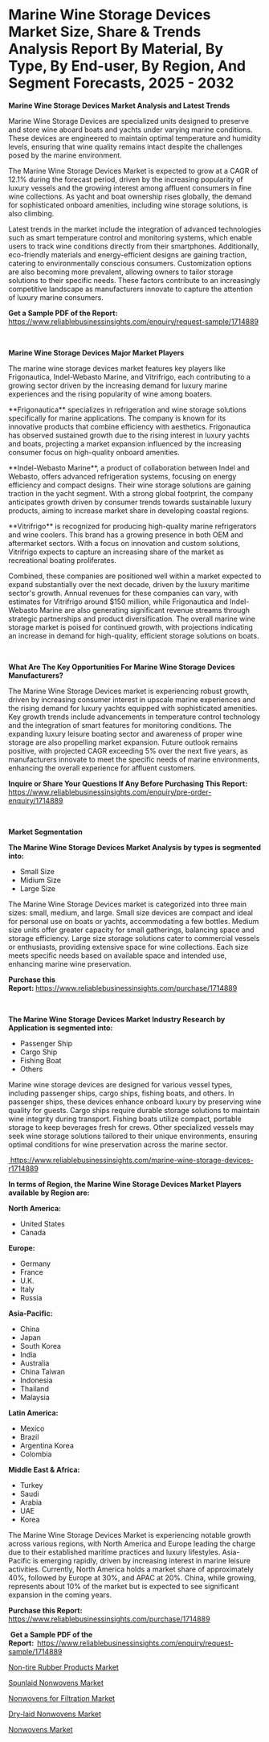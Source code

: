 <p><h1>Marine Wine Storage Devices Market Size, Share & Trends Analysis Report By Material, By Type, By End-user, By Region, And Segment Forecasts, 2025 - 2032</h1></p><p><strong>Marine Wine Storage Devices Market Analysis and Latest Trends</strong></p>
<p><p>Marine Wine Storage Devices are specialized units designed to preserve and store wine aboard boats and yachts under varying marine conditions. These devices are engineered to maintain optimal temperature and humidity levels, ensuring that wine quality remains intact despite the challenges posed by the marine environment.</p><p>The Marine Wine Storage Devices Market is expected to grow at a CAGR of 12.1% during the forecast period, driven by the increasing popularity of luxury vessels and the growing interest among affluent consumers in fine wine collections. As yacht and boat ownership rises globally, the demand for sophisticated onboard amenities, including wine storage solutions, is also climbing. </p><p>Latest trends in the market include the integration of advanced technologies such as smart temperature control and monitoring systems, which enable users to track wine conditions directly from their smartphones. Additionally, eco-friendly materials and energy-efficient designs are gaining traction, catering to environmentally conscious consumers. Customization options are also becoming more prevalent, allowing owners to tailor storage solutions to their specific needs. These factors contribute to an increasingly competitive landscape as manufacturers innovate to capture the attention of luxury marine consumers.</p></p>
<p><strong>Get a Sample PDF of the Report:&nbsp;</strong> <a href="https://www.reliablebusinessinsights.com/enquiry/request-sample/1714889?utm_campaign=101&utm_medium=2&utm_source=Github&utm_content=ia&utm_term=28032025&utm_id=marine-wine-storage-devices">https://www.reliablebusinessinsights.com/enquiry/request-sample/1714889</a></p>
<p>&nbsp;</p>
<p><strong>Marine Wine Storage Devices Major Market Players</strong></p>
<p><p>The marine wine storage devices market features key players like Frigonautica, Indel-Webasto Marine, and Vitrifrigo, each contributing to a growing sector driven by the increasing demand for luxury marine experiences and the rising popularity of wine among boaters.</p><p>**Frigonautica** specializes in refrigeration and wine storage solutions specifically for marine applications. The company is known for its innovative products that combine efficiency with aesthetics. Frigonautica has observed sustained growth due to the rising interest in luxury yachts and boats, projecting a market expansion influenced by the increasing consumer focus on high-quality onboard amenities.</p><p>**Indel-Webasto Marine**, a product of collaboration between Indel and Webasto, offers advanced refrigeration systems, focusing on energy efficiency and compact designs. Their wine storage solutions are gaining traction in the yacht segment. With a strong global footprint, the company anticipates growth driven by consumer trends towards sustainable luxury products, aiming to increase market share in developing coastal regions.</p><p>**Vitrifrigo** is recognized for producing high-quality marine refrigerators and wine coolers. This brand has a growing presence in both OEM and aftermarket sectors. With a focus on innovation and custom solutions, Vitrifrigo expects to capture an increasing share of the market as recreational boating proliferates. </p><p>Combined, these companies are positioned well within a market expected to expand substantially over the next decade, driven by the luxury maritime sector's growth. Annual revenues for these companies can vary, with estimates for Vitrifrigo around $150 million, while Frigonautica and Indel-Webasto Marine are also generating significant revenue streams through strategic partnerships and product diversification. The overall marine wine storage market is poised for continued growth, with projections indicating an increase in demand for high-quality, efficient storage solutions on boats.</p></p>
<p>&nbsp;</p>
<p><strong>What Are The Key Opportunities For Marine Wine Storage Devices Manufacturers?</strong></p>
<p><p>The Marine Wine Storage Devices market is experiencing robust growth, driven by increasing consumer interest in upscale marine experiences and the rising demand for luxury yachts equipped with sophisticated amenities. Key growth trends include advancements in temperature control technology and the integration of smart features for monitoring conditions. The expanding luxury leisure boating sector and awareness of proper wine storage are also propelling market expansion. Future outlook remains positive, with projected CAGR exceeding 5% over the next five years, as manufacturers innovate to meet the specific needs of marine environments, enhancing the overall experience for affluent customers.</p></p>
<p><strong>Inquire or Share Your Questions If Any Before Purchasing This Report:</strong> <a href="https://www.reliablebusinessinsights.com/enquiry/pre-order-enquiry/1714889?utm_campaign=101&utm_medium=2&utm_source=Github&utm_content=ia&utm_term=28032025&utm_id=marine-wine-storage-devices">https://www.reliablebusinessinsights.com/enquiry/pre-order-enquiry/1714889</a></p>
<p>&nbsp;</p>
<p><strong>Market Segmentation</strong></p>
<p><strong>The Marine Wine Storage Devices Market Analysis by types is segmented into:</strong></p>
<p><ul><li>Small Size</li><li>Midium Size</li><li>Large Size</li></ul></p>
<p><p>The Marine Wine Storage Devices market is categorized into three main sizes: small, medium, and large. Small size devices are compact and ideal for personal use on boats or yachts, accommodating a few bottles. Medium size units offer greater capacity for small gatherings, balancing space and storage efficiency. Large size storage solutions cater to commercial vessels or enthusiasts, providing extensive space for wine collections. Each size meets specific needs based on available space and intended use, enhancing marine wine preservation.</p></p>
<p><strong>Purchase this Report:&nbsp;</strong><a href="https://www.reliablebusinessinsights.com/purchase/1714889?utm_campaign=101&utm_medium=2&utm_source=Github&utm_content=ia&utm_term=28032025&utm_id=marine-wine-storage-devices">https://www.reliablebusinessinsights.com/purchase/1714889</a></p>
<p>&nbsp;</p>
<p><strong>The Marine Wine Storage Devices Market Industry Research by Application is segmented into:</strong></p>
<p><ul><li>Passenger Ship</li><li>Cargo Ship</li><li>Fishing Boat</li><li>Others</li></ul></p>
<p><p>Marine wine storage devices are designed for various vessel types, including passenger ships, cargo ships, fishing boats, and others. In passenger ships, these devices enhance onboard luxury by preserving wine quality for guests. Cargo ships require durable storage solutions to maintain wine integrity during transport. Fishing boats utilize compact, portable storage to keep beverages fresh for crews. Other specialized vessels may seek wine storage solutions tailored to their unique environments, ensuring optimal conditions for wine preservation across the marine sector.</p></p>
<p><a href="https://www.reliablebusinessinsights.com/marine-wine-storage-devices-r1714889?utm_campaign=101&utm_medium=2&utm_source=Github&utm_content=ia&utm_term=28032025&utm_id=marine-wine-storage-devices">&nbsp;https://www.reliablebusinessinsights.com/marine-wine-storage-devices-r1714889</a></p>
<p><strong>In terms of Region, the Marine Wine Storage Devices Market Players available by Region are:</strong></p>
<p>
    <p> <strong> North America: </strong>
        <ul>
            <li>United States</li>
            <li>Canada</li>
        </ul>
        </p> 
    <p> <strong> Europe: </strong>
        <ul>
            <li>Germany</li>
            <li>France</li>
            <li>U.K.</li>
            <li>Italy</li>
            <li>Russia</li>
        </ul>
        </p> 
    <p> <strong> Asia-Pacific: </strong>
        <ul>
            <li>China</li>
            <li>Japan</li>
            <li>South Korea</li>
            <li>India</li>
            <li>Australia</li>
            <li>China Taiwan</li>
            <li>Indonesia</li>
            <li>Thailand</li>
            <li>Malaysia</li>
        </ul>
        </p> 
    <p> <strong> Latin America: </strong>
        <ul>
            <li>Mexico</li>
            <li>Brazil</li>
            <li>Argentina Korea</li>
            <li>Colombia</li>
        </ul>
        </p> 
    <p> <strong> Middle East & Africa: </strong>
        <ul>
            <li>Turkey</li>
            <li>Saudi</li>
            <li>Arabia</li>
            <li>UAE</li>
            <li>Korea</li>
        </ul>
    </p>
    </p>
<p><p>The Marine Wine Storage Devices Market is experiencing notable growth across various regions, with North America and Europe leading the charge due to their established maritime practices and luxury lifestyles. Asia-Pacific is emerging rapidly, driven by increasing interest in marine leisure activities. Currently, North America holds a market share of approximately 40%, followed by Europe at 30%, and APAC at 20%. China, while growing, represents about 10% of the market but is expected to see significant expansion in the coming years.</p></p>
<p><strong>Purchase this Report: </strong><a href="https://www.reliablebusinessinsights.com/purchase/1714889?utm_campaign=101&utm_medium=2&utm_source=Github&utm_content=ia&utm_term=28032025&utm_id=marine-wine-storage-devices">https://www.reliablebusinessinsights.com/purchase/1714889</a></p>
<p>&nbsp;<strong>Get a Sample PDF of the Report:&nbsp;&nbsp;</strong><a href="https://www.reliablebusinessinsights.com/enquiry/request-sample/1714889?utm_campaign=101&utm_medium=2&utm_source=Github&utm_content=ia&utm_term=28032025&utm_id=marine-wine-storage-devices">https://www.reliablebusinessinsights.com/enquiry/request-sample/1714889</a></p>
<p><strong></strong></p>
<p><p><a href="https://github.com/messonmengen75/Market-Research-Report-List-1/blob/main/non-tire-rubber-products-market.md?utm_campaign=101&utm_medium=2&utm_source=Github&utm_content=ia&utm_term=28032025&utm_id=marine-wine-storage-devices">Non-tire Rubber Products Market</a></p><p><a href="https://github.com/djihencygnel74/Market-Research-Report-List-1/blob/main/spunlaid-nonwovens-market.md?utm_campaign=101&utm_medium=2&utm_source=Github&utm_content=ia&utm_term=28032025&utm_id=marine-wine-storage-devices">Spunlaid Nonwovens Market</a></p><p><a href="https://github.com/kaforarvero/Market-Research-Report-List-1/blob/main/nonwovens-for-filtration-market.md?utm_campaign=101&utm_medium=2&utm_source=Github&utm_content=ia&utm_term=28032025&utm_id=marine-wine-storage-devices">Nonwovens for Filtration Market</a></p><p><a href="https://github.com/saimntamiki/Market-Research-Report-List-1/blob/main/dry-laid-nonwovens-market.md?utm_campaign=101&utm_medium=2&utm_source=Github&utm_content=ia&utm_term=28032025&utm_id=marine-wine-storage-devices">Dry-laid Nonwovens Market</a></p><p><a href="https://github.com/zymerivarrik6/Market-Research-Report-List-1/blob/main/nonwovens-market.md?utm_campaign=101&utm_medium=2&utm_source=Github&utm_content=ia&utm_term=28032025&utm_id=marine-wine-storage-devices">Nonwovens Market</a></p></p>